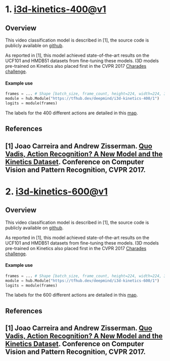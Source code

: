# 1. [i3d-kinetics-400@v1](https://aihub.cloud.google.com/p/products%2Ff17b9324-6c9f-4e0b-8601-2919881444c8)
## Overview

This video classification model is described in [1], the source code is publicly
available on [github](https://github.com/deepmind/kinetics-i3d).

As reported in [1], this model achieved state-of-the-art results on the UCF101
and HMDB51 datasets from fine-tuning these models. I3D models pre-trained on
Kinetics also placed first in the CVPR 2017 [Charades
challenge](http://vuchallenge.org/charades.html).

#### Example use
```python
frames = ... # Shape [batch_size, frame_count, height=224, width=224, 3]
module = hub.Module("https://tfhub.dev/deepmind/i3d-kinetics-400/1")
logits = module(frames)
```

The labels for the 400 different actions are detailed in this
[map](https://github.com/deepmind/kinetics-i3d/blob/master/data/label_map.txt).

## References
[1] Joao Carreira and Andrew Zisserman.
[Quo Vadis, Action Recognition? A New Model and the Kinetics Dataset](https://arxiv.org/abs/1705.07750).
Conference on Computer Vision and Pattern Recognition, CVPR 2017.
---------
# 2. [i3d-kinetics-600@v1](https://aihub.cloud.google.com/p/products%2Fd74ea7fa-91a3-4501-9262-1c18fe957bb7)
## Overview

This video classification model is described in [1], the source code is publicly
available on [github](https://github.com/deepmind/kinetics-i3d).

As reported in [1], this model achieved state-of-the-art results on the UCF101
and HMDB51 datasets from fine-tuning these models. I3D models pre-trained on
Kinetics also placed first in the CVPR 2017 [Charades
challenge](http://vuchallenge.org/charades.html).

#### Example use
```python
frames = ... # Shape [batch_size, frame_count, height=224, width=224, 3]
module = hub.Module("https://tfhub.dev/deepmind/i3d-kinetics-600/1")
logits = module(frames)
```

The labels for the 600 different actions are detailed in this
[map](https://github.com/deepmind/kinetics-i3d/blob/master/data/label_map_600.txt).

## References
[1] Joao Carreira and Andrew Zisserman.
[Quo Vadis, Action Recognition? A New Model and the Kinetics Dataset](https://arxiv.org/abs/1705.07750).
Conference on Computer Vision and Pattern Recognition, CVPR 2017.
---------
